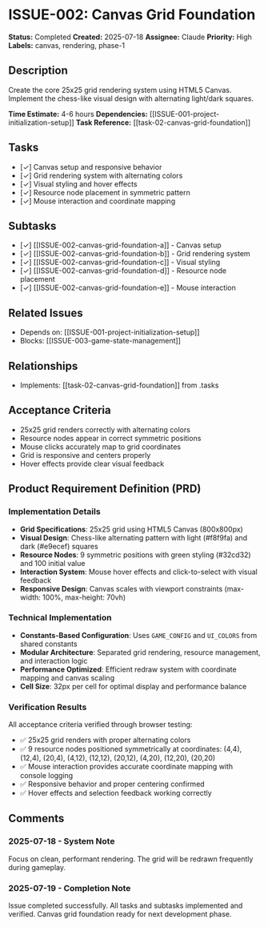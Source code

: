# ISSUE-002: Canvas Grid Foundation

**Status:** Completed
**Created:** 2025-07-18
**Assignee:** Claude
**Priority:** High
**Labels:** canvas, rendering, phase-1

## Description
Create the core 25x25 grid rendering system using HTML5 Canvas. Implement the chess-like visual design with alternating light/dark squares.

**Time Estimate:** 4-6 hours
**Dependencies:** [[ISSUE-001-project-initialization-setup]]
**Task Reference:** [[task-02-canvas-grid-foundation]]

## Tasks
- [✓] Canvas setup and responsive behavior
- [✓] Grid rendering system with alternating colors
- [✓] Visual styling and hover effects
- [✓] Resource node placement in symmetric pattern
- [✓] Mouse interaction and coordinate mapping

## Subtasks
- [✓] [[ISSUE-002-canvas-grid-foundation-a]] - Canvas setup
- [✓] [[ISSUE-002-canvas-grid-foundation-b]] - Grid rendering system
- [✓] [[ISSUE-002-canvas-grid-foundation-c]] - Visual styling
- [✓] [[ISSUE-002-canvas-grid-foundation-d]] - Resource node placement
- [✓] [[ISSUE-002-canvas-grid-foundation-e]] - Mouse interaction

## Related Issues
- Depends on: [[ISSUE-001-project-initialization-setup]]
- Blocks: [[ISSUE-003-game-state-management]]

## Relationships
- Implements: [[task-02-canvas-grid-foundation]] from .tasks

## Acceptance Criteria
- 25x25 grid renders correctly with alternating colors
- Resource nodes appear in correct symmetric positions  
- Mouse clicks accurately map to grid coordinates
- Grid is responsive and centers properly
- Hover effects provide clear visual feedback

## Product Requirement Definition (PRD)
### Implementation Details
- **Grid Specifications**: 25x25 grid using HTML5 Canvas (800x800px)
- **Visual Design**: Chess-like alternating pattern with light (#f8f9fa) and dark (#e9ecef) squares
- **Resource Nodes**: 9 symmetric positions with green styling (#32cd32) and 100 initial value
- **Interaction System**: Mouse hover effects and click-to-select with visual feedback
- **Responsive Design**: Canvas scales with viewport constraints (max-width: 100%, max-height: 70vh)

### Technical Implementation
- **Constants-Based Configuration**: Uses `GAME_CONFIG` and `UI_COLORS` from shared constants
- **Modular Architecture**: Separated grid rendering, resource management, and interaction logic
- **Performance Optimized**: Efficient redraw system with coordinate mapping and canvas scaling
- **Cell Size**: 32px per cell for optimal display and performance balance

### Verification Results
All acceptance criteria verified through browser testing:
- ✅ 25x25 grid renders with proper alternating colors
- ✅ 9 resource nodes positioned symmetrically at coordinates: (4,4), (12,4), (20,4), (4,12), (12,12), (20,12), (4,20), (12,20), (20,20)
- ✅ Mouse interaction provides accurate coordinate mapping with console logging
- ✅ Responsive behavior and proper centering confirmed
- ✅ Hover effects and selection feedback working correctly

## Comments
### 2025-07-18 - System Note
Focus on clean, performant rendering. The grid will be redrawn frequently during gameplay.

### 2025-07-19 - Completion Note
Issue completed successfully. All tasks and subtasks implemented and verified. Canvas grid foundation ready for next development phase.